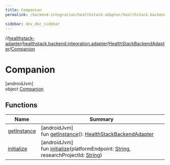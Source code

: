 ```yaml
---
title: Companion
permalink: /backend-integration/healthstack-adapter/healthstack.backend.integration.adapter/-health-stack-backend-adapter/-companion/index.html

sidebar: dev_doc_sidebar
---
```

//[healthstack-adapter](../../../../index.html)/[healthstack.backend.integration.adapter](../../index.html)/[HealthStackBackendAdapter](../index.html)/[Companion](index.html)



# Companion



[androidJvm]\
object [Companion](index.html)



## Functions


| Name | Summary |
|---|---|
| [getInstance](get-instance.html) | [androidJvm]<br>fun [getInstance](get-instance.html)(): [HealthStackBackendAdapter](../index.html) |
| [initialize](initialize.html) | [androidJvm]<br>fun [initialize](initialize.html)(platformEndpoint: [String](https://kotlinlang.org/api/latest/jvm/stdlib/kotlin/-string/index.html), researchProjectId: [String](https://kotlinlang.org/api/latest/jvm/stdlib/kotlin/-string/index.html)) |

